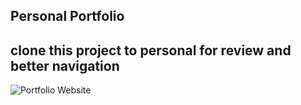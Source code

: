 ## Personal Portfolio
## clone this project to personal for review and better navigation 

![Portfolio Website](https://)
